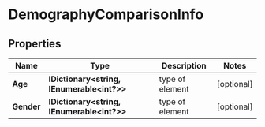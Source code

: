 # DemographyComparisonInfo


## Properties

| Name | Type | Description | Notes |
|------------ | ------------- | ------------- | -------------|
**Age** | **IDictionary<string, IEnumerable<int?>>** | type of element |[optional]|
**Gender** | **IDictionary<string, IEnumerable<int?>>** | type of element |[optional]|